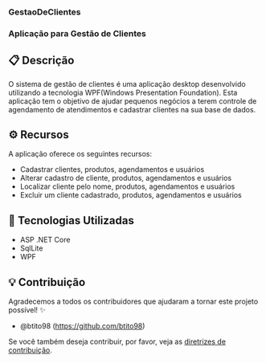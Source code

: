 ### GestaoDeClientes

### Aplicação para Gestão de Clientes

## 📋 Descrição
O sistema de gestão de clientes é uma aplicação desktop desenvolvido utilizando a tecnologia WPF(Windows Presentation Foundation). Esta aplicação tem o objetivo de ajudar pequenos negócios a terem controle de agendamento de atendimentos e cadastrar clientes na sua base de dados.

## ⚙️ Recursos
A aplicação oferece os seguintes recursos:

- Cadastrar clientes, produtos, agendamentos e usuários
- Alterar cadastro de cliente, produtos, agendamentos e usuários
- Localizar cliente pelo nome, produtos, agendamentos e usuários
- Excluir um cliente cadastrado, produtos, agendamentos e usuários

## 🧪 Tecnologias Utilizadas
- ASP .NET Core
- SqlLite
- WPF

## 💡 Contribuição
Agradecemos a todos os contribuidores que ajudaram a tornar este projeto possível! ✨
- @btito98 (https://github.com/btito98)

Se você também deseja contribuir, por favor, veja as [diretrizes de contribuição](CONTRIBUTING.md).
